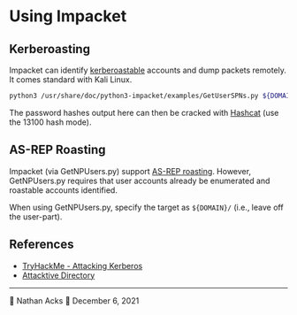 # Using Impacket

## Kerberoasting

Impacket can identify [kerberoastable](kerberos.md) accounts and dump packets remotely. It comes standard with Kali Linux.

```bash
python3 /usr/share/doc/python3-impacket/examples/GetUserSPNs.py ${DOMAIN}/${USER}:${PASSWORD} -dc-ip $DOMAIN_CONTROLLER_IP -request
```

The password hashes output here can then be cracked with [Hashcat](hashcat.md) (use the 13100 hash mode).

## AS-REP Roasting

Impacket (via GetNPUsers.py) support [AS-REP roasting](kerberos.md). However, GetNPUsers.py requires that user accounts already be enumerated and roastable accounts identified.

When using GetNPUsers.py, specify the target as `${DOMAIN}/` (i.e., leave off the user-part).

## References

* [TryHackMe - Attacking Kerberos](tryhackme-attacking-kerberos.md)
* [Attacktive Directory](tryhackme-attacktive-directory.md)

- - - -

👤 Nathan Acks
📅 December 6, 2021
